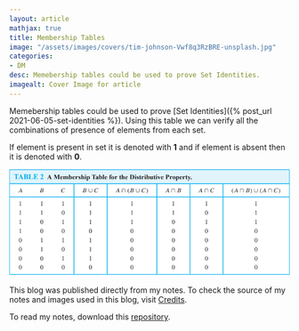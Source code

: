 ```yaml
---
layout: article
mathjax: true
title: Membership Tables
image: "/assets/images/covers/tim-johnson-Vwf8q3RzBRE-unsplash.jpg"
categories:
- DM
desc: Memebership tables could be used to prove Set Identities. 
imagealt: Cover Image for article
---
```


Memebership tables could be used to prove [Set Identities]({% post_url 2021-06-05-set-identities %}).
Using this table we can verify all the combinations of presence of elements from each set.

If element is present in set it is denoted with **1** and if element is absent then it is denoted with **0**.

<img src="../assets/images/posts/Pasted image 20210605160030.png"/>

This blog was published directly from my notes.
To check the source of my notes and images used in this blog, visit <a href="/credits.html" target="_blank">Credits</a>.

To read my notes, download this <a href="https://github.com/bovem/CS" target="blank">repository</a>.